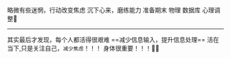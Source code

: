  略微有些迷惘，行动改变焦虑
 沉下心来，磨练能力
 准备期末 物理 数据库 
 心理调整🤎
 ******
 其实最后才发现，每个人都活得很艰难
 ==减少信息输入，提升信息处理==
 活在当下,只是关注自己，`减少焦虑`！！！
 身体很重要！！！🏃‍♂